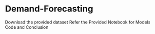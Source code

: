 # Demand-Forecasting
Download the provided dataset 
Refer the Provided Notebook for Models Code and Conclusion
